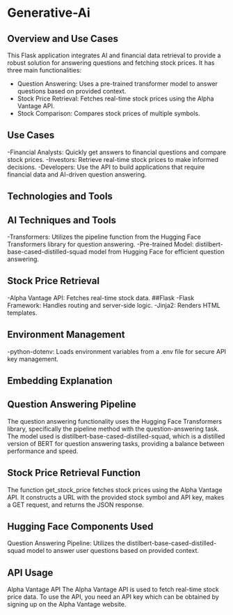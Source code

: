 # Generative-Ai
## Overview and Use Cases
This Flask application integrates AI and financial data retrieval to provide a robust solution for answering questions and fetching stock prices. It has three main functionalities:

 - Question Answering: Uses a pre-trained transformer model to answer questions based on provided context.
 - Stock Price Retrieval: Fetches real-time stock prices using the Alpha Vantage API.
 - Stock Comparison: Compares stock prices of multiple symbols.
## Use Cases
-Financial Analysts: Quickly get answers to financial questions and compare stock prices.
-Investors: Retrieve real-time stock prices to make informed decisions.
-Developers: Use the API to build applications that require financial data and AI-driven question answering.
## Technologies and Tools
## AI Techniques and Tools
-Transformers: Utilizes the pipeline function from the Hugging Face Transformers library for question answering.
-Pre-trained Model: distilbert-base-cased-distilled-squad model from Hugging Face for efficient question answering.
## Stock Price Retrieval
-Alpha Vantage API: Fetches real-time stock data.
##Flask
-Flask Framework: Handles routing and server-side logic.
-Jinja2: Renders HTML templates.
## Environment Management
-python-dotenv: Loads environment variables from a .env file for secure API key management.
## Embedding Explanation
## Question Answering Pipeline
The question answering functionality uses the Hugging Face Transformers library, specifically the pipeline method with the question-answering task. The model used is distilbert-base-cased-distilled-squad, which is a distilled version of BERT for question answering tasks, providing a balance between performance and speed.
## Stock Price Retrieval Function
The function get_stock_price fetches stock prices using the Alpha Vantage API. It constructs a URL with the provided stock symbol and API key, makes a GET request, and returns the JSON response.

## Hugging Face Components Used
Question Answering Pipeline: Utilizes the distilbert-base-cased-distilled-squad model to answer user questions based on provided context.

## API Usage
Alpha Vantage API
The Alpha Vantage API is used to fetch real-time stock price data. To use the API, you need an API key which can be obtained by signing up on the Alpha Vantage website.
